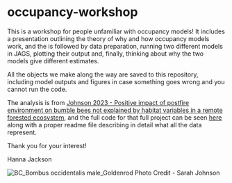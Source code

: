 # occupancy-workshop

This is a workshop for people unfamiliar with occupancy models! 
It includes a presentation outlining the theory of why and how occupancy models work, and the is followed by data preparation, running two different models in JAGS, plotting their output and, finally, thinking about why the two models give different estimates. 

All the objects we make along the way are saved to this repository, including model outputs and figures in case something goes wrong and you cannot run the code. 

The analysis is from [Johnson 2023 - Positive impact of postfire environment on bumble bees not explained by habitat variables in a remote forested ecosystem](https://onlinelibrary.wiley.com/doi/full/10.1002/ece3.9743), and the full code for that full project can be seen [here](https://github.com/Hanna-Jackson/bumble_bee_habitat) along with a proper readme file describing in detail what all the data represent.

Thank you for your interest!

Hanna Jackson 

![BC_Bombus occidentalis male_Goldenrod](https://github.com/Hanna-Jackson/bumble-bee-climate/assets/71409828/988e7d0b-cf03-4afc-a4e3-a34cb0fe88c0)
Photo Credit - Sarah Johnson
